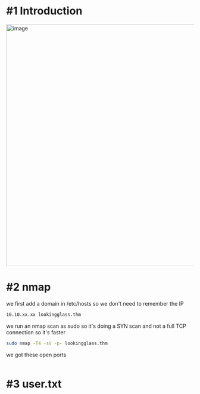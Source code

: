 # #1 Introduction
<img width="648" alt="image" src="https://github.com/Mate0r/tryhackme.com/assets/94843357/1ea9ba7e-72e4-4e4f-877f-ab928f63fc64">

# #2 nmap

we first add a domain in /etc/hosts so we don't need to remember the IP
```bash
10.10.xx.xx lookingglass.thm
```

we run an nmap scan as sudo so it's doing a SYN scan and not a full TCP connection so it's faster

```bash
sudo nmap -T4 -sV -p- lookingglass.thm
```

we got these open ports
```bash

```

# #3 user.txt
